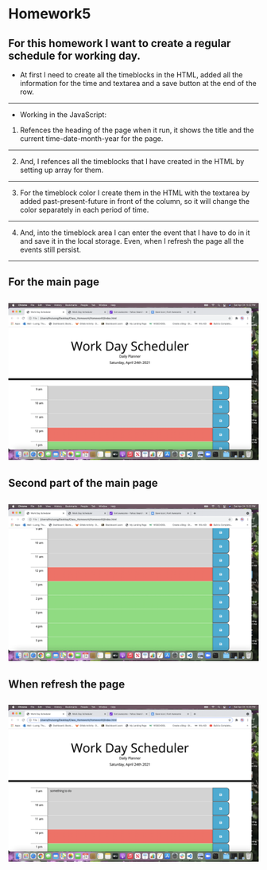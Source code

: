 # Homework5
For this homework I want to create a regular schedule for working day. 
---
* At first I need to create all the timeblocks in the HTML, added all the information for the time and textarea and a save button at the end of the row.
---
* Working in the JavaScript:

1. Refences the heading of the page when it run, it shows the title and the current time-date-month-year for the page. 
---
2. And, I refences all the timeblocks that I have created in the HTML by setting up array for them.
---
3. For the timeblock color I create them in the HTML with the textarea by added past-present-future in front of the column, so it will change the color separately in each period of time.
---
4. And, into the timeblock area I can enter the event that I have to do in it and save it in the local storage. Even, when I refresh the page all the events still persist.
---

## For the main page
![main-page](/Assets/images/main.png)
---

## Second part of the main page
![secondpart-main-page](/Assets/images/main2.png)
---

## When refresh the page 
![refresh-page](/Assets/images/refresh.png)
---